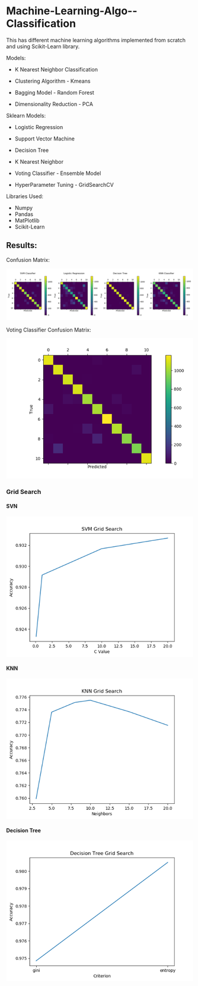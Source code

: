 # Machine-Learning-Algo--Classification


This has different machine learning algorithms implemented from scratch and using Scikit-Learn library.

Models:

- K Nearest Neighbor Classification

- Clustering Algorithm - Kmeans 

- Bagging Model - Random Forest

- Dimensionality Reduction - PCA

Sklearn Models:

- Logistic Regression

- Support Vector Machine

- Decision Tree

- K Nearest Neighbor

- Voting Classifier - Ensemble Model

- HyperParameter Tuning - GridSearchCV

Libraries Used:

- Numpy
- Pandas
- MatPlotlib
- Scikit-Learn

## Results:

Confusion Matrix:

![alt text](https://github.com/aadlakha12/Machine-Learning-Algo--Classification/blob/master/Grid%20Search%20Results/ConfusionMatrix.png?raw=true)

Voting Classifier Confusion Matrix:

![alt text](https://github.com/aadlakha12/Machine-Learning-Algo--Classification/blob/master/Grid%20Search%20Results/EnsembleConfusionmatrix.png?raw=true)

### Grid Search

#### SVN

![alt text](https://github.com/aadlakha12/Machine-Learning-Algo--Classification/blob/master/Grid%20Search%20Results/SVMgridSearch.png?raw=true)


#### KNN

![alt text](https://github.com/aadlakha12/Machine-Learning-Algo--Classification/blob/master/Grid%20Search%20Results/KNNgridSearch.png?raw=true)


#### Decision Tree

![alt text](https://github.com/aadlakha12/Machine-Learning-Algo--Classification/blob/master/Grid%20Search%20Results/DecisionTreegridSearch.png?raw=true)
